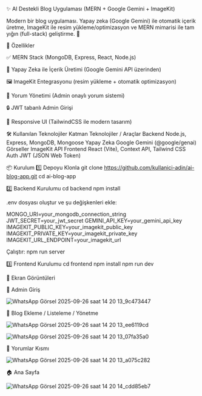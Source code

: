 ✨ AI Destekli Blog Uygulaması (MERN + Google Gemini + ImageKit)

Modern bir blog uygulaması. Yapay zeka (Google Gemini) ile otomatik içerik üretme, ImageKit ile resim yükleme/optimizasyon ve MERN mimarisi ile tam yığın (full-stack) geliştirme. 🚀

🚩 Özellikler

✅ MERN Stack (MongoDB, Express, React, Node.js)

🤖 Yapay Zeka ile İçerik Üretimi (Google Gemini API üzerinden)

🖼 ImageKit Entegrasyonu (resim yükleme + otomatik optimizasyon)

💬 Yorum Yönetimi (Admin onaylı yorum sistemi)

🔒 JWT tabanlı Admin Girişi

📱 Responsive UI (TailwindCSS ile modern tasarım)

🛠 Kullanılan Teknolojiler
Katman	Teknolojiler / Araçlar
Backend	Node.js, Express, MongoDB, Mongoose
Yapay Zeka	Google Gemini (@google/genai)
Görseller	ImageKit API
Frontend	React (Vite), Context API, Tailwind CSS
Auth	JWT (JSON Web Token)

📦 Kurulum
1️⃣ Depoyu Klonla
git clone https://github.com/kullanici-adin/ai-blog-app.git
cd ai-blog-app

2️⃣ Backend Kurulumu
cd backend
npm install

.env dosyası oluştur ve şu değişkenleri ekle:

MONGO_URI=your_mongodb_connection_string
JWT_SECRET=your_jwt_secret
GEMINI_API_KEY=your_gemini_api_key
IMAGEKIT_PUBLIC_KEY=your_imagekit_public_key
IMAGEKIT_PRIVATE_KEY=your_imagekit_private_key
IMAGEKIT_URL_ENDPOINT=your_imagekit_url


Çalıştır:
npm run server

3️⃣ Frontend Kurulumu
cd frontend
npm install
npm run dev

📸 Ekran Görüntüleri

🔑 Admin Giriş

![WhatsApp Görsel 2025-09-26 saat 14 20 13_9c473447](https://github.com/user-attachments/assets/ee03c574-d86b-45da-8561-2eb48ff4b1e2)


📝 Blog Ekleme / Listeleme / Yönetme

![WhatsApp Görsel 2025-09-26 saat 14 20 13_ee6119cd](https://github.com/user-attachments/assets/5b0fea80-33d5-400c-ab96-2db119678360)

![WhatsApp Görsel 2025-09-26 saat 14 20 13_07fa35a0](https://github.com/user-attachments/assets/02ca421c-aa90-4bd9-8c62-c3642e50e38e)


💬 Yorumlar Kısmı

![WhatsApp Görsel 2025-09-26 saat 14 20 13_a075c282](https://github.com/user-attachments/assets/e1fde6bb-0060-4985-9da9-050d35065de2)


🏠 Ana Sayfa

![WhatsApp Görsel 2025-09-26 saat 14 20 14_cdd85eb7](https://github.com/user-attachments/assets/aeb109a5-8650-4dbd-8cce-11d54d0c2969)
